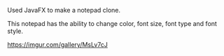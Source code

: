 Used JavaFX to make a notepad clone.

This notepad has the ability to change color, font size, font type and font style.

https://imgur.com/gallery/MsLv7cJ
